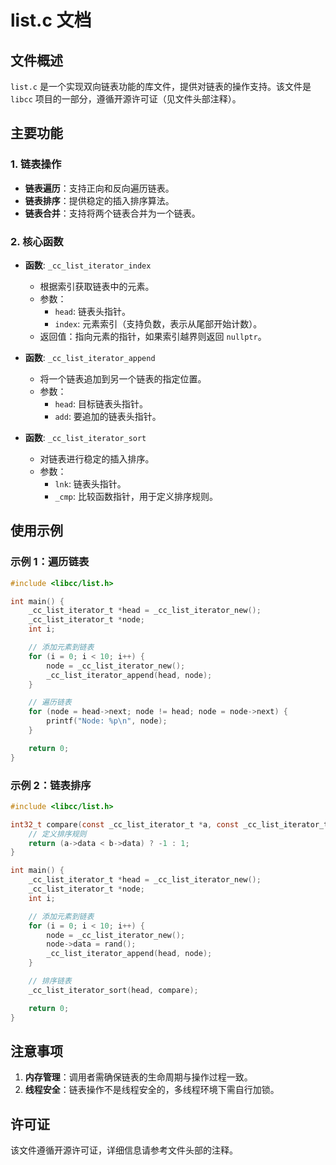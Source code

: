 # list.c 文档

## 文件概述
`list.c` 是一个实现双向链表功能的库文件，提供对链表的操作支持。该文件是 `libcc` 项目的一部分，遵循开源许可证（见文件头部注释）。

## 主要功能

### 1. 链表操作
- **链表遍历**：支持正向和反向遍历链表。
- **链表排序**：提供稳定的插入排序算法。
- **链表合并**：支持将两个链表合并为一个链表。

### 2. 核心函数
- **函数**: `_cc_list_iterator_index`
  - 根据索引获取链表中的元素。
  - 参数：
    - `head`: 链表头指针。
    - `index`: 元素索引（支持负数，表示从尾部开始计数）。
  - 返回值：指向元素的指针，如果索引越界则返回 `nullptr`。

- **函数**: `_cc_list_iterator_append`
  - 将一个链表追加到另一个链表的指定位置。
  - 参数：
    - `head`: 目标链表头指针。
    - `add`: 要追加的链表头指针。

- **函数**: `_cc_list_iterator_sort`
  - 对链表进行稳定的插入排序。
  - 参数：
    - `lnk`: 链表头指针。
    - `_cmp`: 比较函数指针，用于定义排序规则。

## 使用示例

### 示例 1：遍历链表
```c
#include <libcc/list.h>

int main() {
    _cc_list_iterator_t *head = _cc_list_iterator_new();
    _cc_list_iterator_t *node;
    int i;

    // 添加元素到链表
    for (i = 0; i < 10; i++) {
        node = _cc_list_iterator_new();
        _cc_list_iterator_append(head, node);
    }

    // 遍历链表
    for (node = head->next; node != head; node = node->next) {
        printf("Node: %p\n", node);
    }

    return 0;
}
```

### 示例 2：链表排序
```c
#include <libcc/list.h>

int32_t compare(const _cc_list_iterator_t *a, const _cc_list_iterator_t *b) {
    // 定义排序规则
    return (a->data < b->data) ? -1 : 1;
}

int main() {
    _cc_list_iterator_t *head = _cc_list_iterator_new();
    _cc_list_iterator_t *node;
    int i;

    // 添加元素到链表
    for (i = 0; i < 10; i++) {
        node = _cc_list_iterator_new();
        node->data = rand();
        _cc_list_iterator_append(head, node);
    }

    // 排序链表
    _cc_list_iterator_sort(head, compare);

    return 0;
}
```

## 注意事项
1. **内存管理**：调用者需确保链表的生命周期与操作过程一致。
2. **线程安全**：链表操作不是线程安全的，多线程环境下需自行加锁。

## 许可证
该文件遵循开源许可证，详细信息请参考文件头部的注释。